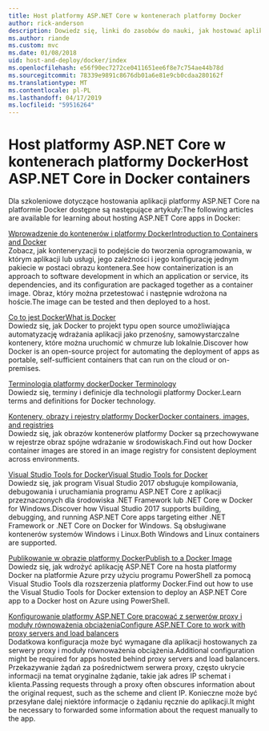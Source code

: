 ```yaml
---
title: Host platformy ASP.NET Core w kontenerach platformy Docker
author: rick-anderson
description: Dowiedz się, linki do zasobów do nauki, jak hostować aplikacje platformy ASP.NET Core w kontenerach platformy Docker.
ms.author: riande
ms.custom: mvc
ms.date: 01/08/2018
uid: host-and-deploy/docker/index
ms.openlocfilehash: e56f90ec7272ce0411651ee6f8e7c754ae44b78d
ms.sourcegitcommit: 78339e9891c8676db01a6e81e9cb0cdaa280162f
ms.translationtype: MT
ms.contentlocale: pl-PL
ms.lasthandoff: 04/17/2019
ms.locfileid: "59516264"
---
```

# <a name="host-aspnet-core-in-docker-containers"></a><span data-ttu-id="53984-103">Host platformy ASP.NET Core w kontenerach platformy Docker</span><span class="sxs-lookup"><span data-stu-id="53984-103">Host ASP.NET Core in Docker containers</span></span>

<span data-ttu-id="53984-104">Dla szkoleniowe dotyczące hostowania aplikacji platformy ASP.NET Core na platformie Docker dostępne są następujące artykuły:</span><span class="sxs-lookup"><span data-stu-id="53984-104">The following articles are available for learning about hosting ASP.NET Core apps in Docker:</span></span>

[<span data-ttu-id="53984-105">Wprowadzenie do kontenerów i platformy Docker</span><span class="sxs-lookup"><span data-stu-id="53984-105">Introduction to Containers and Docker</span></span>](/dotnet/standard/microservices-architecture/container-docker-introduction/index)  
<span data-ttu-id="53984-106">Zobacz, jak konteneryzacji to podejście do tworzenia oprogramowania, w którym aplikacji lub usługi, jego zależności i jego konfigurację jednym pakiecie w postaci obrazu kontenera.</span><span class="sxs-lookup"><span data-stu-id="53984-106">See how containerization is an approach to software development in which an application or service, its dependencies, and its configuration are packaged together as a container image.</span></span> <span data-ttu-id="53984-107">Obraz, który można przetestować i następnie wdrożona na hoście.</span><span class="sxs-lookup"><span data-stu-id="53984-107">The image can be tested and then deployed to a host.</span></span>

[<span data-ttu-id="53984-108">Co to jest Docker</span><span class="sxs-lookup"><span data-stu-id="53984-108">What is Docker</span></span>](/dotnet/standard/microservices-architecture/container-docker-introduction/docker-defined)  
<span data-ttu-id="53984-109">Dowiedz się, jak Docker to projekt typu open source umożliwiająca automatyzację wdrażania aplikacji jako przenośny, samowystarczalne kontenery, które można uruchomić w chmurze lub lokalnie.</span><span class="sxs-lookup"><span data-stu-id="53984-109">Discover how Docker is an open-source project for automating the deployment of apps as portable, self-sufficient containers that can run on the cloud or on-premises.</span></span>

[<span data-ttu-id="53984-110">Terminologia platformy docker</span><span class="sxs-lookup"><span data-stu-id="53984-110">Docker Terminology</span></span>](/dotnet/standard/microservices-architecture/container-docker-introduction/docker-terminology)  
<span data-ttu-id="53984-111">Dowiedz się, terminy i definicje dla technologii platformy Docker.</span><span class="sxs-lookup"><span data-stu-id="53984-111">Learn terms and definitions for Docker technology.</span></span>

[<span data-ttu-id="53984-112">Kontenery, obrazy i rejestry platformy Docker</span><span class="sxs-lookup"><span data-stu-id="53984-112">Docker containers, images, and registries</span></span>](/dotnet/standard/microservices-architecture/container-docker-introduction/docker-containers-images-registries)  
<span data-ttu-id="53984-113">Dowiedz się, jak obrazów kontenerów platformy Docker są przechowywane w rejestrze obraz spójne wdrażanie w środowiskach.</span><span class="sxs-lookup"><span data-stu-id="53984-113">Find out how Docker container images are stored in an image registry for consistent deployment across environments.</span></span>

[<span data-ttu-id="53984-114">Visual Studio Tools for Docker</span><span class="sxs-lookup"><span data-stu-id="53984-114">Visual Studio Tools for Docker</span></span>](xref:host-and-deploy/docker/visual-studio-tools-for-docker)  
<span data-ttu-id="53984-115">Dowiedz się, jak program Visual Studio 2017 obsługuje kompilowania, debugowania i uruchamiania programu ASP.NET Core z aplikacji przeznaczonych dla środowiska .NET Framework lub .NET Core w Docker for Windows.</span><span class="sxs-lookup"><span data-stu-id="53984-115">Discover how Visual Studio 2017 supports building, debugging, and running ASP.NET Core apps targeting either .NET Framework or .NET Core on Docker for Windows.</span></span> <span data-ttu-id="53984-116">Są obsługiwane kontenerów systemów Windows i Linux.</span><span class="sxs-lookup"><span data-stu-id="53984-116">Both Windows and Linux containers are supported.</span></span>

[<span data-ttu-id="53984-117">Publikowanie w obrazie platformy Docker</span><span class="sxs-lookup"><span data-stu-id="53984-117">Publish to a Docker Image</span></span>](/azure/vs-azure-tools-docker-hosting-web-apps-in-docker)  
<span data-ttu-id="53984-118">Dowiedz się, jak wdrożyć aplikację ASP.NET Core na hosta platformy Docker na platformie Azure przy użyciu programu PowerShell za pomocą Visual Studio Tools dla rozszerzenia platformy Docker.</span><span class="sxs-lookup"><span data-stu-id="53984-118">Find out how to use the Visual Studio Tools for Docker extension to deploy an ASP.NET Core app to a Docker host on Azure using PowerShell.</span></span>

[<span data-ttu-id="53984-119">Konfigurowanie platformy ASP.NET Core pracować z serwerów proxy i moduły równoważenia obciążenia</span><span class="sxs-lookup"><span data-stu-id="53984-119">Configure ASP.NET Core to work with proxy servers and load balancers</span></span>](xref:host-and-deploy/proxy-load-balancer)  
<span data-ttu-id="53984-120">Dodatkowa konfiguracja może być wymagane dla aplikacji hostowanych za serwery proxy i moduły równoważenia obciążenia.</span><span class="sxs-lookup"><span data-stu-id="53984-120">Additional configuration might be required for apps hosted behind proxy servers and load balancers.</span></span> <span data-ttu-id="53984-121">Przekazywanie żądań za pośrednictwem serwera proxy, często ukrycie informacji na temat oryginalne żądanie, takie jak adres IP schemat i klienta.</span><span class="sxs-lookup"><span data-stu-id="53984-121">Passing requests through a proxy often obscures information about the original request, such as the scheme and client IP.</span></span> <span data-ttu-id="53984-122">Konieczne może być przesyłane dalej niektóre informacje o żądaniu ręcznie do aplikacji.</span><span class="sxs-lookup"><span data-stu-id="53984-122">It might be necessary to forwarded some information about the request manually to the app.</span></span>
